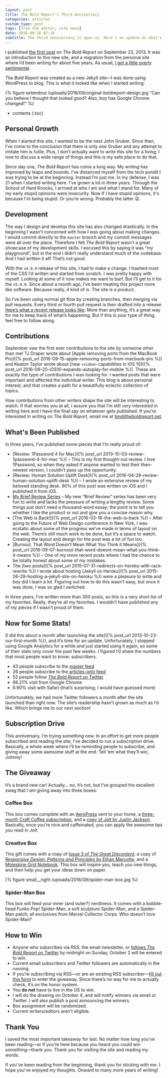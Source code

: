 ```yaml
---
layout: post
title: The Bold Report’s Third Anniversary
categories: articles
custom_type: post
tags: [from the editor, site news]
date: 2016-09-26 07:19
subtitle: The third anniversary is upon us. Here's an update on what's been happening with the site, what's coming, and a special giveaway for readers.
---
```


I published [the first post](https://theboldreport.net/2013/09/welcome/) on *The Bold Report* on September 23, 2013. It was an introduction to this new site, and a migration from the personal site where I’d been writing for about five years. As usual, [I got a little overly sentimental](https://ttimsmith.com/2013/09/moving-to-the-bold-report).

*The Bold Report* was created as a new Jekyll site—I was done using WordPress to blog. This is what it looked like when I started writing:

{% figure extendout /uploads/2016/09/original-boldreport-design.jpg "Can you believe I thought that looked good? Also, boy has Google Chrome changed!" %}

* contents
{:toc}

## Personal Growth

When I started this site, I wanted to be the next John Gruber. Since then, I’ve come to the conclusion that there is only one Gruber and any attempt to imitate him is futile. Plus, I don’t actually want to write this site for a living; I love to discuss a wide range of things and this is my safe place to do that.

Since day one, *The Bold Report* has come a long way. My writing has improved by leaps and bounds. I’ve distanced myself from the tech pundit I was trying to be at the beginning. Instead I’m just me. In my defense, I was 21 when I started writing here. I've grown a lot in three years. Through the School of Hard Knocks, I arrived at who I am and what I stand for. Many of my early stupid opinions were insecurity. Now if I have stupid opinions, it's because I'm being stupid. Or you’re wrong. Probably the latter 😜.

## Development

The way I design and develop this site has also changed drastically. In the beginning I wasn’t concerned with how I was going about making changes. I would commit directly to the `master` branch and my commit messages were all over the place. Therefore I felt *The Bold Report* wasn’t a great showcase of my development skills. I excused this by saying it was “my playground”, but in the end I didn’t really understand much of the codebase. And I had written it all! That’s not good.

With the `v4.0.0` release of this site, I had to make a change. I trashed most of the CSS I’d written and started from scratch. I was pretty happy with myself. Looking at some of it now makes me want to barf. But I’ll get to it for the `v5.0.0`. Since about a month ago, I’ve been treating this project more like software. Because really, it kind of is. The site is a product.

So I’ve been using normal git flow by creating branches, then merging via pull requests. Every third or fourth pull request is then drafted into a release. [Here’s what a recent release looks like](https://github.com/smithtimmytim/theboldreport.net/releases/tag/v4.8.3). More than anything, it’s a great way for me to keep track of what’s happening. But if this is your type of thing, feel free to follow along.

## Contributions

September saw the first ever contributions to the site by someone other than me! TJ Draper wrote about [Apple removing ports from the MacBook Pro]({% post_url 2016-09-15-apple-removing-ports-from-macbook-pro %}) and Keaton Taylor wrote about [new `<video>` capabilities in iOS 10]({% post_url 2016-09-20-iOS10-expands-autoplay-for-mobile %}). These are exactly the type of contributions I was looking for. I wanted posts that were important and affected the individual writer. This blog is about personal interest, and that creates a path for a beautifully eclectic collection of topics.

How contributions from other writers shape the site will be interesting to watch. If that worries you at all, I assure you that I’m still *very* interested in writing here and I have the final say on whatever gets published. If you’re interested in writing on *The Bold Report*, email me at [tim@theboldreport.net](mailto:tim@theboldreport.net).

## What's Been Published

In three years, I’ve published some pieces that I’m really proud of:

- [Review: 1Password 4 for Mac]({% post_url 2013-10-03-review-1password-4-for-mac %}) – This is my first thought-out review. I *love* 1Password, so when they asked if anyone wanted to test their then-newest version, I couldn’t pass up the opportunity.
- [Review: Human Solution Uplift Desk]({% post_url 2016-04-28-review-human-solution-uplift-desk %}) – I wrote an extensive review of my beloved standing desk. 90% of this post was written on iOS and I published it from iOS.
- [My Brief Review Series](/topics/#brief-review) – My new “Brief Review” series has been very fun to write and lacks the pressure of writing a lengthy review. Some things just don’t need a thousand-word essay; the point is to tell you whether I like the product or not and give you a concise reason why.
- [The Web is Back!]({% post_url 2016-03-16-the-web-is-back %}) – After going to the Future of Web Design conference in New York, I was ecstatic about some of the progress we’ve made in terms of layout on the web. There’s still much work to be done, but it’s a space to watch. Creating the layout and design for the post was a lot of fun too.
- [Burnout. That Word Doesn’t Mean What You Think it Means]({% post_url 2016-09-07-burnout-that-word-doesnt-mean-what-you-think-it-means %}) – One of my more recent posts where I had the chance to be totally honest about some of my mistakes.
- The [two posts]({% post_url 2015-07-31-redirects-on-heroku-with-rack-rewrite %}) I wrote about hosting [Jekyll on Heroku]({% post_url 2015-06-29-hosting-a-jekyll-site-on-heroku %}) were a pleasure to write and boy did I learn a lot. Figuring out how to do this wasn’t easy, but once it was done, I was so glad I switched.

In three years, I’ve written more than 300 posts, so this is a very short list of my favorites. Really, they’re all my favorites. I wouldn’t have published any of my pieces if I wasn’t proud of them.

## Now for Some Stats!

[I did this about a month after launching the site]({% post_url 2013-10-23-our-first-month %}), and it’s time for an update. Unfortunately, I stopped using Google Analytics for a while and just started using it again, so some of their stats only cover the past few weeks. I figured I’d share the numbers that most people want to know: subscribers.

- 43 people subscribe to the [master feed](/atom.xml)
- 26 people subscribe to the [articles-only feed](/atom.articles.xml)
- 52 people follow [*The Bold Report* on Twitter](https://twitter.com/theboldreport)
- 86.21% visit from Google Chrome
- 6.90% visit with Safari (that’s surprising; I would have guessed more)

Unfortunately, we had more Twitter followers a month after the site launched than right now. The site’s readership hasn’t grown as much as I’d like. Which brings me to our next section!

## Subscription Drive

This anniversary, I’m trying something new. In an effort to get more people subscribed and reading the site, I’ve decided to run a subscription drive. Basically, a whole week where I’ll be reminding people to subscribe, and giving away some awesome stuff at the end. Tell ‘em what they’ll win, Johnny!

## The Giveaway

It’s a brand new car! Actually… no, it’s not, but I’ve grouped the excellent swag that I *am* giving away into three boxes:

### Coffee Box

This box comes complete with an [AeroPress](http://www.aerobie.com/product/aeropress/) sent to your home, a [three-month Craft Coffee subscription](https://www.craftcoffee.com/), and a [copy of *Jolt* by Justin Jackson](https://justinjackson.ca/jolt/). Basically, once you’re nice and caffeinated, you can apply the awesome tips you read in *Jolt*.

### Creative Box

This gift comes with a copy of [Issue 3 of *The Great Discontent*](https://shop.thegreatdiscontent.com/collections/issues/products/the-great-discontent-issue-three), a copy of [*Responsive Design: Patterns and Principles* by Ethan Marcotte](https://abookapart.com/products/responsive-design-patterns-principles), and a [Moleskine Grid Notebook](https://www.amazon.com/Moleskine-Classic-Notebook-Squared-Notebooks/dp/8883701135/ref=sr_1_1?ie=UTF8&qid=1474648471&sr=8-1&keywords=moleskine+grid+notebook). This box will inspire you, teach you new things, and then help you get your ideas down on paper.

{% figure small__right /uploads/2016/09/spider-man-box.jpg %}

### Spider-Man Box

This box will feed your inner (and outer?) nerdiness. It comes with a bobble-head Funko Pop! Spider-Man, a soft sculpture Spider-Man, and a Spider-Man patch; all exclusives from Marvel Collector Corps. Who doesn’t love Spider-Man?

## How to Win

- Anyone who subscribes via RSS, the email newsletter, or [follows *The Bold Report* on Twitter](https://twitter.com/theboldreport) by midnight on Sunday, October 2 will be entered to win.
- Current email subscribers and Twitter followers are automatically in the running.
- If you’re subscribing via RSS—or are an existing RSS subscriber—[fill out this form](https://docs.google.com/forms/d/e/1FAIpQLSd06gV9EoZGII5sHz0NQJhFpU34bxc8DZcuum5vp6TNtBipfQ/viewform) to enter the giveaway. Since there’s no way for me to actually check, it’s on the honor system.
- You **do not** have to live in the US to win.
- I will do the drawing on October 4, and will notify winners via email or Twitter. I will also publish a post announcing the winners.
- Box assignment will be randomized.
- Current writers/editors aren't eligible.

## Thank You

I saved the most important takeaway for last. No matter how long you’ve been reading—or if you’re here because you heard you could win something—thank you. Thank you for visiting the site and reading my words.

If you’ve been reading from the beginning, thank you for sticking with me. I hope you’ve enjoyed my thoughts. Onward to many more years of writing!
